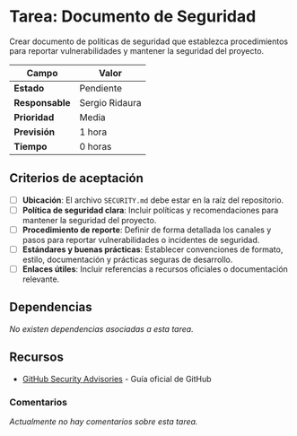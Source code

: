 # Tarea: Documento de Seguridad

Crear documento de políticas de seguridad que establezca procedimientos para reportar vulnerabilidades y mantener la seguridad del proyecto.

| Campo           | Valor          |
| --------------- | -------------- |
| **Estado**      | Pendiente      |
| **Responsable** | Sergio Ridaura |
| **Prioridad**   | Media          |
| **Previsión**   | 1 hora         |
| **Tiempo**      | 0 horas        |

## Criterios de aceptación

- [ ] **Ubicación**: El archivo `SECURITY.md` debe estar en la raíz del repositorio.
- [ ] **Política de seguridad clara**: Incluir políticas y recomendaciones para mantener la seguridad del proyecto.
- [ ] **Procedimiento de reporte**: Definir de forma detallada los canales y pasos para reportar vulnerabilidades o incidentes de seguridad.
- [ ] **Estándares y buenas prácticas**: Establecer convenciones de formato, estilo, documentación y prácticas seguras de desarrollo.
- [ ] **Enlaces útiles**: Incluir referencias a recursos oficiales o documentación relevante.

## Dependencias

_No existen dependencias asociadas a esta tarea._

## Recursos

- [GitHub Security Advisories](https://docs.github.com/en/code-security/security-advisories) - Guía oficial de GitHub

### Comentarios

_Actualmente no hay comentarios sobre esta tarea._
